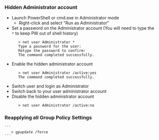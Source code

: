 ### Hidden Administrator account
* Launch PowerShell or cmd.exe in Administrator mode
  * Right-click and select "Run as Administrator"
* Set a password on the Administrator account
  (You will need to type the `*` to keep PW out of shell history)
  ```
     > net user Administrator *
     Type a password for the user:
     Retype the password to confirm:
     The command completed successfully.
  ```
* Enable the hidden administrator account
  ```
     > net user Administrator /active:yes
     The command completed successfully.
  ```
* Switch user and login as Administrator
* Switch back to your user administrator account
* Disable the hidden administrator account
  ```
     > net user Administrator /active:no
  ```
### Reapplying all Group Policy Settings
    ```
       > gpupdate /force
    ```
